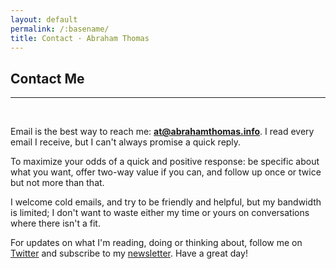 ```yaml
---
layout: default
permalink: /:basename/
title: Contact · Abraham Thomas
---
```


## Contact Me

----

<br/>

Email is the best way to reach me: **at@abrahamthomas.info**.  I read every email I receive, but I can't always promise a quick reply. 

To maximize your odds of a quick and positive response: be specific about what you want, offer two-way value if you can, and follow up once or twice but not more than that.  

I welcome cold emails, and try to be friendly and helpful, but my bandwidth is limited; I don't want to waste either my time or yours on conversations where there isn't a fit.  

For updates on what I'm reading, doing or thinking about, follow me on [Twitter](/https://twitter.com/athomasq) and subscribe to my [newsletter](https://pivotal.substack.com/about).  Have a great day!  

<br/>
<br/>


